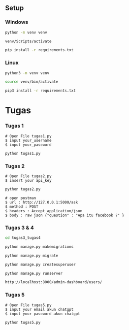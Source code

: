 ## Setup
### Windows
```bash
python -m venv venv
```
```bash
venv/Scripts/activate
```
```bash
pip install -r requirements.txt
```
### Linux
```bash
python3 -m venv venv
```
```bash
source venv/bin/activate
```
```bash
pip3 install -r requirements.txt
```
# Tugas
### Tugas 1
```
# Open File tugas1.py
$ input your_username
$ input your_password
```
```bash
python tugas1.py
```
### Tugas 2
```
# Open File tugas2.py
$ insert your api_key
```
```bash
python tugas2.py
```
```
# open postman 
$ url : http://127.0.0.1:5000/ask
$ method : POST
$ headers : Accept application/json
$ body : raw json {"question" : "Apa itu facebook ?" }
```
### Tugas 3 & 4
```bash
cd tugas3_tugas4
```
```bash
python manage.py makemigrations
```
```bash
python manage.py migrate
```
```bash
python manage.py createsuperuser
```
```bash
python manage.py runserver
```
```bash
http://localhost:8000/admin-dashboard/users/
```
### Tugas 5
```
# Open File tugas5.py
$ input your email akun chatgpt
$ input your password akun chatgpt
```
```bash
python tugas5.py
```


